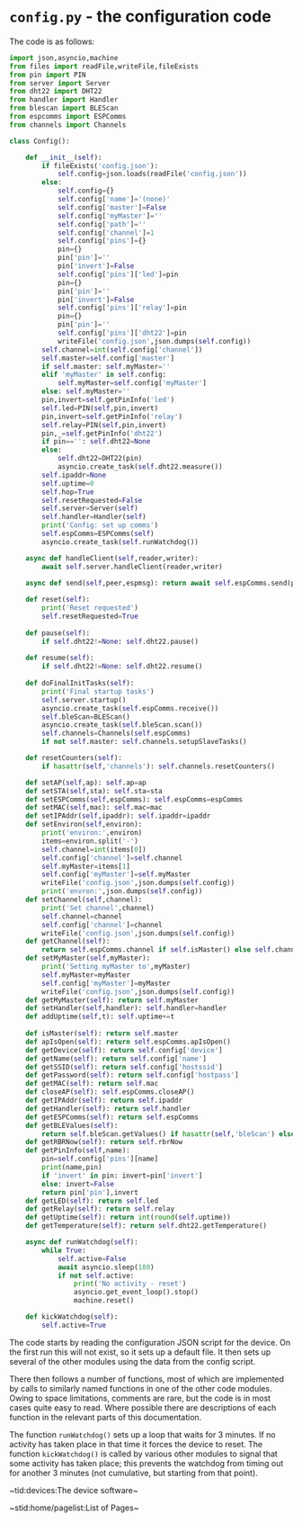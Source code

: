 # `config.py` - the configuration code #

The code is as follows:
```python
import json,asyncio,machine
from files import readFile,writeFile,fileExists
from pin import PIN
from server import Server
from dht22 import DHT22
from handler import Handler
from blescan import BLEScan
from espcomms import ESPComms
from channels import Channels

class Config():

    def __init__(self):
        if fileExists('config.json'):
            self.config=json.loads(readFile('config.json'))
        else:
            self.config={}
            self.config['name']='(none)'
            self.config['master']=False
            self.config['myMaster']=''
            self.config['path']=''
            self.config['channel']=1
            self.config['pins']={}
            pin={}
            pin['pin']=''
            pin['invert']=False
            self.config['pins']['led']=pin
            pin={}
            pin['pin']=''
            pin['invert']=False
            self.config['pins']['relay']=pin
            pin={}
            pin['pin']=''
            self.config['pins']['dht22']=pin
            writeFile('config.json',json.dumps(self.config))
        self.channel=int(self.config['channel'])
        self.master=self.config['master']
        if self.master: self.myMaster=''
        elif 'myMaster' in self.config:
            self.myMaster=self.config['myMaster']
        else: self.myMaster=''
        pin,invert=self.getPinInfo('led')
        self.led=PIN(self,pin,invert)
        pin,invert=self.getPinInfo('relay')
        self.relay=PIN(self,pin,invert)
        pin,_=self.getPinInfo('dht22')
        if pin=='': self.dht22=None
        else:
            self.dht22=DHT22(pin)
            asyncio.create_task(self.dht22.measure())
        self.ipaddr=None
        self.uptime=0
        self.hop=True
        self.resetRequested=False
        self.server=Server(self)
        self.handler=Handler(self)
        print('Config: set up comms')
        self.espComms=ESPComms(self)
        asyncio.create_task(self.runWatchdog())

    async def handleClient(self,reader,writer):
        await self.server.handleClient(reader,writer)

    async def send(self,peer,espmsg): return await self.espComms.send(peer,espmsg)
    
    def reset(self):
        print('Reset requested')
        self.resetRequested=True
    
    def pause(self):
        if self.dht22!=None: self.dht22.pause()
    
    def resume(self):
        if self.dht22!=None: self.dht22.resume()
    
    def doFinalInitTasks(self):
        print('Final startup tasks')
        self.server.startup()
        asyncio.create_task(self.espComms.receive())
        self.bleScan=BLEScan()
        asyncio.create_task(self.bleScan.scan())
        self.channels=Channels(self.espComms)
        if not self.master: self.channels.setupSlaveTasks()

    def resetCounters(self):
        if hasattr(self,'channels'): self.channels.resetCounters()

    def setAP(self,ap): self.ap=ap
    def setSTA(self,sta): self.sta=sta
    def setESPComms(self,espComms): self.espComms=espComms 
    def setMAC(self,mac): self.mac=mac
    def setIPAddr(self,ipaddr): self.ipaddr=ipaddr
    def setEnviron(self,environ):
        print('environ:',environ)
        items=environ.split('-')
        self.channel=int(items[0])
        self.config['channel']=self.channel
        self.myMaster=items[1]
        self.config['myMaster']=self.myMaster
        writeFile('config.json',json.dumps(self.config))
        print('envron:',json.dumps(self.config))
    def setChannel(self,channel):
        print('Set channel',channel)
        self.channel=channel
        self.config['channel']=channel
        writeFile('config.json',json.dumps(self.config))
    def getChannel(self):
        return self.espComms.channel if self.isMaster() else self.channel
    def setMyMaster(self,myMaster):
        print('Setting myMaster to',myMaster)
        self.myMaster=myMaster
        self.config['myMaster']=myMaster
        writeFile('config.json',json.dumps(self.config))
    def getMyMaster(self): return self.myMaster
    def setHandler(self,handler): self.handler=handler
    def addUptime(self,t): self.uptime+=t
    
    def isMaster(self): return self.master
    def apIsOpen(self): return self.espComms.apIsOpen()
    def getDevice(self): return self.config['device']
    def getName(self): return self.config['name']
    def getSSID(self): return self.config['hostssid']
    def getPassword(self): return self.config['hostpass']
    def getMAC(self): return self.mac
    def closeAP(self): self.espComms.closeAP()
    def getIPAddr(self): return self.ipaddr
    def getHandler(self): return self.handler
    def getESPComms(self): return self.espComms
    def getBLEValues(self):
        return self.bleScan.getValues() if hasattr(self,'bleScan') else ''
    def getRBRNow(self): return self.rbrNow
    def getPinInfo(self,name):
        pin=self.config['pins'][name]
        print(name,pin)
        if 'invert' in pin: invert=pin['invert']
        else: invert=False
        return pin['pin'],invert
    def getLED(self): return self.led
    def getRelay(self): return self.relay
    def getUptime(self): return int(round(self.uptime))
    def getTemperature(self): return self.dht22.getTemperature()

    async def runWatchdog(self):
        while True:
            self.active=False
            await asyncio.sleep(180)
            if not self.active:
                print('No activity - reset')
                asyncio.get_event_loop().stop()
                machine.reset()

    def kickWatchdog(self):
        self.active=True
```
The code starts by reading the configuration JSON script for the device. On the first run this will not exist, so it sets up a default file. It then sets up several of the other modules using the data from the config script.

There then follows a number of functions, most of which are implemented by calls to similarly named functions in one of the other code modules. Owing to space limitations, comments are rare, but the code is in most cases quite easy to read. Where possible there are descriptions of each function in the relevant parts of this documentation.

The function `runWatchdog()` sets up a loop that waits for 3 minutes. If no activity has taken place in that time it forces the device to reset. The function `kickWatchdog()` is called by various other modules to signal that some activity has taken place; this prevents the watchdog from timing out for another 3 minutes (not cumulative, but starting from that point).

~tid:devices:The device software~

~stid:home/pagelist:List of Pages~
